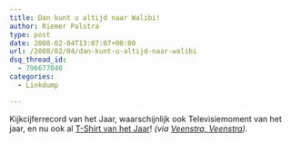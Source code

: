 ```yaml
---
title: Dan kunt u altijd naar Walibi!
author: Riemer Palstra
type: post
date: 2008-02-04T13:07:07+00:00
url: /2008/02/04/dan-kunt-u-altijd-naar-walibi
dsq_thread_id:
  - 796677040
categories:
  - Linkdump

---
```

Kijkcijferrecord van het Jaar, waarschijnlijk ook Televisiemoment van het jaar, en nu ook al [T-Shirt van het Jaar][1]! _(via [Veenstra, Veenstra][2])._

 [1]: http://michielveenstra.nl/page/log/145525/T-shirt+van+het+jaar
 [2]: http://www.michielveenstra.nl/